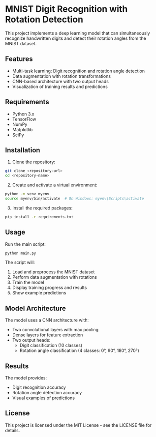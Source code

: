 # MNIST Digit Recognition with Rotation Detection

This project implements a deep learning model that can simultaneously recognize handwritten digits and detect their rotation angles from the MNIST dataset.

## Features

- Multi-task learning: Digit recognition and rotation angle detection
- Data augmentation with rotation transformations
- CNN-based architecture with two output heads
- Visualization of training results and predictions

## Requirements

- Python 3.x
- TensorFlow
- NumPy
- Matplotlib
- SciPy

## Installation

1. Clone the repository:
```bash
git clone <repository-url>
cd <repository-name>
```

2. Create and activate a virtual environment:
```bash
python -m venv myenv
source myenv/bin/activate  # On Windows: myenv\Scripts\activate
```

3. Install the required packages:
```bash
pip install -r requirements.txt
```

## Usage

Run the main script:
```bash
python main.py
```

The script will:
1. Load and preprocess the MNIST dataset
2. Perform data augmentation with rotations
3. Train the model
4. Display training progress and results
5. Show example predictions

## Model Architecture

The model uses a CNN architecture with:
- Two convolutional layers with max pooling
- Dense layers for feature extraction
- Two output heads:
  - Digit classification (10 classes)
  - Rotation angle classification (4 classes: 0°, 90°, 180°, 270°)

## Results

The model provides:
- Digit recognition accuracy
- Rotation angle detection accuracy
- Visual examples of predictions

## License

This project is licensed under the MIT License - see the LICENSE file for details. 